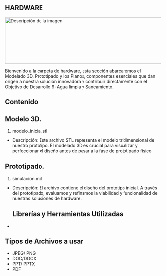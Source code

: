 ## HARDWARE

<img width="700" height="150" src="https://github.com/Alexander-Manosalva-Peralta/Proyecto-De-Fundamentos/assets/156023729/736c5084-83fa-4307-aa11-7de80597db57" alt="Descripción de la imagen">

Bienvenido a la carpeta de hardware, esta sección abarcaremos el Modelado 3D, Prototipado y los Planos, componentes esenciales que dan origen a nuestra solución innovadora y contribuir directamente con el Objetivo de Desarrollo 9: Agua limpia y Saneamiento.

## Contenido 

 ## Modelo 3D.
 
 1. modelo_inicial.stl
- Descripción: Este archivo STL representa el modelo tridimensional de nuestro prototipo. El modelado 3D es crucial para visualizar y perfeccionar el diseño antes 
  de pasar a la fase de prototipado físico
 
 ## Prototipado.
 
 1. simulacion.md
- Descripción: El archivo contiene el diseño del prototipo inicial. A través del prototipado, evaluamos y refinamos la viabilidad y funcionalidad de nuestras 
  soluciones de hardware.

   ## Librerías y Herramientas Utilizadas
 - 
## Tipos de Archivos a usar

* JPEG/ PNG
* DOC/DOCX
* PPT/ PPTX
* PDF
